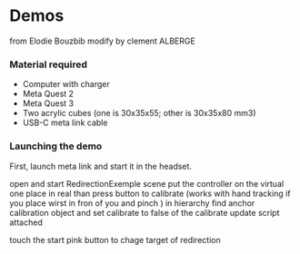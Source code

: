 # Demos
from  Elodie Bouzbib modify by clement ALBERGE
### Material required
- Computer with charger
- Meta Quest 2
- Meta Quest 3
- Two acrylic cubes (one is 30x35x55; other is 30x35x80 mm3)
- USB-C meta link cable
 
### Launching the demo 

First, launch meta link and start it in the headset.

open and start RedirectionExemple scene
put the controller on the virtual one place in real than press button to calibrate (works with hand tracking if you place wirst in fron of you and pinch ) in hierarchy find anchor calibration object and set calibrate to false of the calibrate update script attached

touch the start pink button to chage target of redirection 